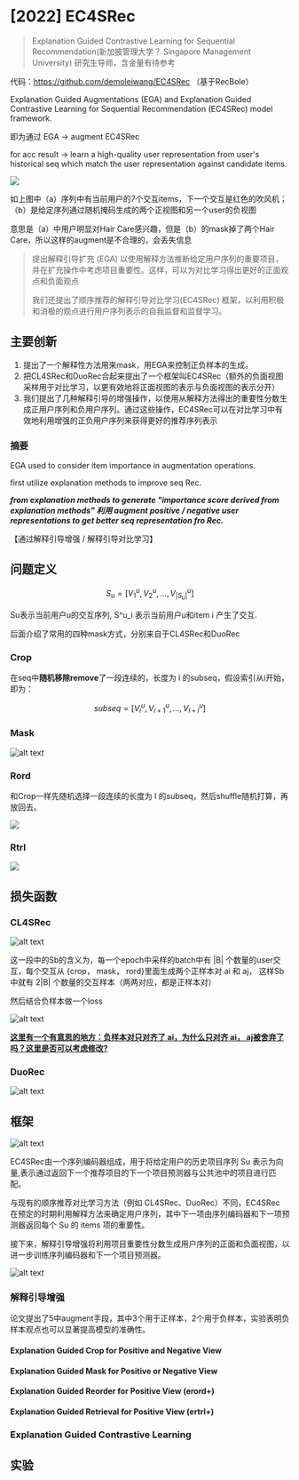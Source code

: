 # [2022] EC4SRec

> Explanation Guided Contrastive Learning for Sequential Recommendation(新加披管理大学？ Singapore Management University)
> 研究生导师，含金量有待参考

代码：https://github.com/demoleiwang/EC4SRec （基于RecBole）


Explanation Guided Augmentations (EGA) and Explanation Guided Contrastive Learning for Sequential Recommendation (EC4SRec) model framework.



即为通过 EGA -> augment EC4SRec


for acc result -> learn a high-quality user representation from user's historical seq which match the user representation against candidate items.


![](./figure1.png)

如上图中（a）序列中有当前用户的7个交互items，下一个交互是红色的吹风机；（b）是给定序列通过随机掩码生成的两个正视图和另一个user的负视图

意思是（a）中用户明显对Hair Care感兴趣，但是（b）的mask掉了两个Hair Care，所以这样的augment是不合理的，会丢失信息


> 提出解释引导扩充 (EGA) 以使用解释方法推断给定用户序列的重要项目，并在扩充操作中考虑项目重要性。这样，可以为对比学习得出更好的正面观点和负面观点
> 
> 我们还提出了顺序推荐的解释引导对比学习(EC4SRec) 框架，以利用积极和消极的观点进行用户序列表示的自我监督和监督学习。


## 主要创新
1. 提出了一个解释性方法用来mask，用EGA来控制正负样本的生成。
2. 把CL4SRec和DuoRec合起来提出了一个框架叫EC4SRec（额外的负面视图采样用于对比学习，以更有效地将正面视图的表示与负面视图的表示分开）
3. 我们提出了几种解释引导的增强操作，以使用从解释方法得出的重要性分数生成正用户序列和负用户序列。通过这些操作，EC4SRec可以在对比学习中有效地利用增强的正负用户序列来获得更好的推荐序列表示

### 摘要

EGA used to consider item importance in  augmentation operations.

first utilize explanation methods to improve seq Rec.


***from explanation methods to generate "importance score derived from explanation methods" 利用 augment positive / negative user representations to get better seq representation fro Rec.***

【通过解释引导增强 / 解释引导对比学习】


## 问题定义

$$
S_u = [V^u_1, V^u_2, ... , V^u_{|S_u|}]
$$

Su表示当前用户u的交互序列, S^u_i 表示当前用户u和item i 产生了交互.


后面介绍了常用的四种mask方式，分别来自于CL4SRec和DuoRec


### Crop

在seq中**随机移除remove**了一段连续的，长度为 l 的subseq，假设索引从i开始，即为：

$$
subseq = [V^u_i, V^u_{i+1}, ... , V^u_{i + l}]
$$


### Mask

![alt text](image.png)


### Rord

和Crop一样先随机选择一段连续的长度为 l 的subseq，然后shuffle随机打算，再放回去。

![](image-1.png)

### Rtrl

![](image-2.png)


## 损失函数

### CL4SRec

![alt text](image-3.png)

这一段中的Sb的含义为，每一个epoch中采样的batch中有 |B| 个数量的user交互，每个交互从 {crop， mask， rord}里面生成两个正样本对 ai 和 aj， 这样Sb中就有 2|B| 个数量的交互样本（两两对应，都是正样本对）

然后结合负样本做一个loss

![alt text](image-4.png)

<u>**这里有一个有意思的地方：负样本对只对齐了 ai，为什么只对齐 ai， aj被舍弃了吗？这里是否可以考虑修改?**</u>


### DuoRec

![alt text](image-5.png)


## 框架

![alt text](image-6.png)


EC4SRec由一个序列编码器组成，用于将给定用户的历史项目序列 Su 表示为向量,表示通过返回下一个推荐项目的下一个项目预测器与公共池中的项目进行匹配。

与现有的顺序推荐对比学习方法（例如 CL4SRec、DuoRec）不同，EC4SRec 在预定的时期利用解释方法来确定用户序列，其中下一项由序列编码器和下一项预测器返回每个 Su 的 items 项的重要性。

接下来，解释引导增强将利用项目重要性分数生成用户序列的正面和负面视图，以进一步训练序列编码器和下一个项目预测器。

![alt text](image-7.png)


### 解释引导增强

论文提出了5中augment手段，其中3个用于正样本，2个用于负样本，实验表明负样本观点也可以显著提高模型的准确性。


#### Explanation Guided Crop for Positive and Negative View



#### Explanation Guided Mask for Positive or Negative View


#### Explanation Guided Reorder for Positive View (erord+)


#### Explanation Guided Retrieval for Positive View (ertrl+)



### Explanation Guided Contrastive Learning


## 实验
